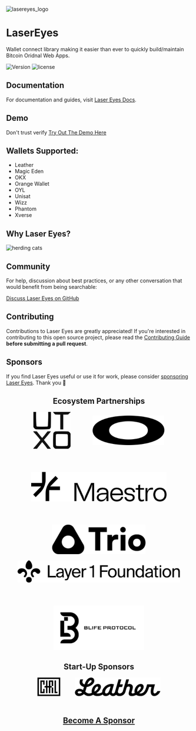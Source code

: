 ![lasereyes_logo](./.github/assets/lasereyes.png)

# LaserEyes

Wallet connect library making it easier than ever to quickly build/maintain Bitcoin Oridnal Web Apps.

![Version](https://img.shields.io/npm/v/@omnisat/lasereyes)
![license](https://img.shields.io/github/license/omnisat/lasereyes.svg?style=flat-square)

## Documentation

For documentation and guides, visit [Laser Eyes Docs](https://lasereyes.build/).

## Demo

Don't trust verify [Try Out The Demo Here](https://demo.lasereyes.build)

## Wallets Supported:

- Leather
- Magic Eden
- OKX
- Orange Wallet
- OYL
- Unisat
- Wizz
- Phantom
- Xverse

## Why Laser Eyes?

![herding cats](https://media.giphy.com/media/v1.Y2lkPTc5MGI3NjExbW92cmM4MDExcGE1NmJtZjhka2N3M25wNm4zeDR5cWQ4YzFnNzZiNiZlcD12MV9naWZzX3NlYXJjaCZjdD1n/7MIULHLEeZyKs/giphy.gif)

## Community

For help, discussion about best practices, or any other conversation that would benefit from being searchable:

[Discuss Laser Eyes on GitHub](https://github.com/omnisat/lasereyes/discussions)

## Contributing

Contributions to Laser Eyes are greatly appreciated! If you're interested in contributing to this open source project, please read the [Contributing Guide](https://www.lasereyes.build/docs/contributing) **before submitting a pull request**.

## Sponsors

If you find Laser Eyes useful or use it for work, please consider [sponsoring Laser Eyes](https://github.com/sponsors/omnisat). Thank you 🙏

<h2 style="text-align: center;">Ecosystem Partnerships</h2>
<p style="display: flex; justify-content: center; align-items: center; gap: 60px; flex-wrap: wrap;">
  <a href="https://www.utxo.management/">
    <picture>
      <source media="(prefers-color-scheme: dark)" srcset="./.github/assets/utxo-light.svg">
      <source media="(prefers-color-scheme: light)" srcset="./.github/assets/utxo-dark.svg">
      <img alt="UTXO Management" src="./.github/assets/utxo-dark.svg" width="auto" height="100">
    </picture>
  </a>
  <a href="https://www.oyl.io/">
    <picture>
      <source media="(prefers-color-scheme: dark)" srcset="./.github/assets/oyl-light.svg">
      <source media="(prefers-color-scheme: light)" srcset="./.github/assets/oyl-dark.svg">
      <img alt="OYL" src="./.github/assets/oyl-dark.svg" width="auto" height="80">
    </picture>
  </a>
  <a href="https://www.gomaestro.org/">
    <picture>
      <source media="(prefers-color-scheme: dark)" srcset="./.github/assets/maestro-light.svg">
      <source media="(prefers-color-scheme: light)" srcset="./.github/assets/maestro-dark.svg">
      <img alt="Maestro" src="./.github/assets/maestro-dark.svg" width="auto" height="80">
    </picture>
  </a>
  <a href="https://www.trio.xyz">
    <picture>
      <source media="(prefers-color-scheme: dark)" srcset="./.github/assets/trio-light.svg">
      <source media="(prefers-color-scheme: light)" srcset="./.github/assets/trio-dark.svg">
      <img alt="Trio" src="./.github/assets/trio-dark.svg" width="auto" height="80">
    </picture>
  </a>
</p>
<p style="display: flex; justify-content: center; align-items: center; gap: 60px; flex-wrap: wrap;">
  <a href="https://l1f.io/">
    <picture>
      <source media="(prefers-color-scheme: dark)" srcset="./.github/assets/l1f-light.svg">
      <source media="(prefers-color-scheme: light)" srcset="./.github/assets/l1f_dark.svg">
      <img alt="L1F" src="./.github/assets/l1f_dark.svg" width="auto" height="60">
    </picture>
  </a>
  <a href="https://x.com/BLIFEProtocol">
    <picture>
      <source media="(prefers-color-scheme: dark)" srcset="./.github/assets/blife-light.svg">
      <source media="(prefers-color-scheme: light)" srcset="./.github/assets/blife-dark.svg">
      <img alt="BLIFE" src="./.github/assets/blife-dark.svg" width="auto" height="120">
    </picture>
  </a>
</p>

<h2 style="text-align: center;">Start-Up Sponsors</h2>
<p style="display: flex; justify-content: center; align-items: center; gap: 40px; flex-wrap: wrap;">
  <a href="https://www.seizectrl.io/">
    <picture>
      <source media="(prefers-color-scheme: dark)" srcset="./.github/assets/ctrl.svg">
      <source media="(prefers-color-scheme: light)" srcset="./.github/assets/ctrl-dark.svg">
      <img alt="Seize CTRL" src="./.github/assets/ctrl-dark.svg" width="auto" height="50">
    </picture>
  </a>
  <a href="https://leather.io/">
    <picture>
      <source media="(prefers-color-scheme: dark)" srcset="./.github/assets/leather-light.svg">
      <source media="(prefers-color-scheme: light)" srcset="./.github/assets/leather-dark.svg">
      <img alt="Leather" src="./.github/assets/leather-dark.svg" width="auto" height="50">
    </picture>
  </a>
</p>
<br>

<h4 style="text-align: center; font-size: 1.5em; margin-top: 20px; margin-bottom: 20px;">
  <a href="https://github.com/sponsors/omnisat">Become A Sponsor</a>
</h4>
